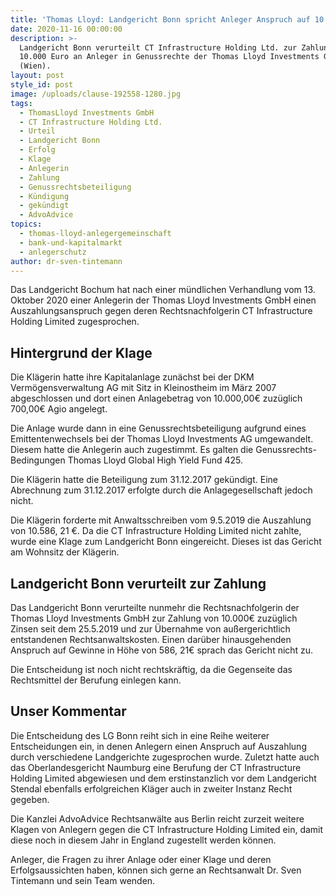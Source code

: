 ```yaml
---
title: 'Thomas Lloyd: Landgericht Bonn spricht Anleger Anspruch auf 10.000 Euro zu.'
date: 2020-11-16 00:00:00
description: >-
  Landgericht Bonn verurteilt CT Infrastructure Holding Ltd. zur Zahlung von
  10.000 Euro an Anleger in Genussrechte der Thomas Lloyd Investments GmbH
  (Wien).
layout: post
style_id: post
image: /uploads/clause-192558-1280.jpg
tags:
  - ThomasLloyd Investments GmbH
  - CT Infrastructure Holding Ltd.
  - Urteil
  - Landgericht Bonn
  - Erfolg
  - Klage
  - Anlegerin
  - Zahlung
  - Genussrechtsbeteiligung
  - Kündigung
  - gekündigt
  - AdvoAdvice
topics:
  - thomas-lloyd-anlegergemeinschaft
  - bank-und-kapitalmarkt
  - anlegerschutz
author: dr-sven-tintemann
---
```


Das Landgericht Bochum hat nach einer mündlichen Verhandlung vom 13. Oktober 2020 einer Anlegerin der Thomas Lloyd Investments GmbH einen Auszahlungsanspruch gegen deren Rechtsnachfolgerin CT Infrastructure Holding Limited zugesprochen.

## Hintergrund der Klage

Die Klägerin hatte ihre Kapitalanlage zunächst bei der DKM Vermögensverwaltung AG mit Sitz in Kleinostheim im März 2007 abgeschlossen und dort einen Anlagebetrag von 10.000,00€ zuzüglich 700,00€ Agio angelegt.

Die Anlage wurde dann in eine Genussrechtsbeteiligung aufgrund eines Emittentenwechsels bei der Thomas Lloyd Investments AG umgewandelt. Diesem hatte die Anlegerin auch zugestimmt. Es galten die Genussrechts-Bedingungen Thomas Lloyd Global High Yield Fund 425.

Die Klägerin hatte die Beteiligung zum 31.12.2017 gekündigt. Eine Abrechnung zum 31.12.2017 erfolgte durch die Anlagegesellschaft jedoch nicht.

Die Klägerin forderte mit Anwaltsschreiben vom 9.5.2019 die Auszahlung von 10.586, 21 €. Da die CT Infrastructure Holding Limited nicht zahlte, wurde eine Klage zum Landgericht Bonn eingereicht. Dieses ist das Gericht am Wohnsitz der Klägerin.

## Landgericht Bonn verurteilt zur Zahlung

Das Landgericht Bonn verurteilte nunmehr die Rechtsnachfolgerin der Thomas Lloyd Investments GmbH zur Zahlung von 10.000€ zuzüglich Zinsen seit dem 25.5.2019 und zur Übernahme von au&szlig;ergerichtlich entstandenen Rechtsanwaltskosten. Einen darüber hinausgehenden Anspruch auf Gewinne in Höhe von 586, 21€ sprach das Gericht nicht zu.

Die Entscheidung ist noch nicht rechtskräftig, da die Gegenseite das Rechtsmittel der Berufung einlegen kann.

## Unser Kommentar

Die Entscheidung des LG Bonn reiht sich in eine Reihe weiterer Entscheidungen ein, in denen Anlegern einen Anspruch auf Auszahlung durch verschiedene Landgerichte zugesprochen wurde. Zuletzt hatte auch das Oberlandesgericht Naumburg eine Berufung der CT Infrastructure Holding Limited abgewiesen und dem erstinstanzlich vor dem Landgericht Stendal ebenfalls erfolgreichen Kläger auch in zweiter Instanz Recht gegeben.

Die Kanzlei AdvoAdvice Rechtsanwälte aus Berlin reicht zurzeit weitere Klagen von Anlegern gegen die CT Infrastructure Holding Limited ein, damit diese noch in diesem Jahr in England zugestellt werden können.

Anleger, die Fragen zu ihrer Anlage oder einer Klage und deren Erfolgsaussichten haben, können sich gerne an Rechtsanwalt Dr. Sven Tintemann und sein Team wenden.